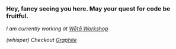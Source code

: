 ### Hey, fancy seeing you here. May your quest for code be fruitful.

_I am currently working at [Wētā Workshop](https://www.wetaworkshop.com/)_

*(whisper)* *Checkout [Graphite](https://github.com/GraphiteEditor/Graphite)*
